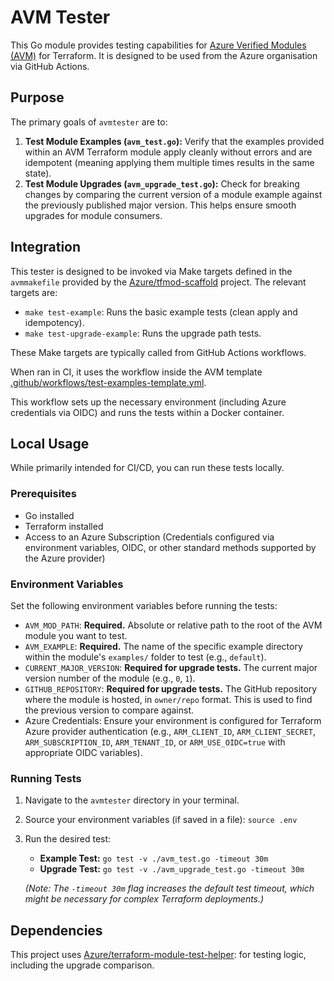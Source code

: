 # AVM Tester

This Go module provides testing capabilities for [Azure Verified Modules (AVM)](https://aka.ms/avm) for Terraform. It is designed to be used from the Azure organisation via GitHub Actions.

## Purpose

The primary goals of `avmtester` are to:

1. **Test Module Examples (`avm_test.go`):** Verify that the examples provided within an AVM Terraform module apply cleanly without errors and are idempotent (meaning applying them multiple times results in the same state).
2. **Test Module Upgrades (`avm_upgrade_test.go`):** Check for breaking changes by comparing the current version of a module example against the previously published major version. This helps ensure smooth upgrades for module consumers.

## Integration

This tester is designed to be invoked via Make targets defined in the `avmmakefile` provided by the [Azure/tfmod-scaffold](https://github.com/Azure/tfmod-scaffold) project. The relevant targets are:

* `make test-example`: Runs the basic example tests (clean apply and idempotency).
* `make test-upgrade-example`: Runs the upgrade path tests.

These Make targets are typically called from GitHub Actions workflows.

When ran in CI, it uses the workflow inside the AVM template [.github/workflows/test-examples-template.yml](https://github.com/Azure/terraform-azurerm-avm-template/blob/main/.github/workflows/test-examples-template.yml).

This workflow sets up the necessary environment (including Azure credentials via OIDC) and runs the tests within a Docker container.

## Local Usage

While primarily intended for CI/CD, you can run these tests locally.

### Prerequisites

* Go installed
* Terraform installed
* Access to an Azure Subscription (Credentials configured via environment variables, OIDC, or other standard methods supported by the Azure provider)

### Environment Variables

Set the following environment variables before running the tests:

* `AVM_MOD_PATH`: **Required.** Absolute or relative path to the root of the AVM module you want to test.
* `AVM_EXAMPLE`: **Required.** The name of the specific example directory within the module's `examples/` folder to test (e.g., `default`).
* `CURRENT_MAJOR_VERSION`: **Required for upgrade tests.** The current major version number of the module (e.g., `0`, `1`).
* `GITHUB_REPOSITORY`: **Required for upgrade tests.** The GitHub repository where the module is hosted, in `owner/repo` format.  This is used to find the previous version to compare against.
* Azure Credentials: Ensure your environment is configured for Terraform Azure provider authentication (e.g., `ARM_CLIENT_ID`, `ARM_CLIENT_SECRET`, `ARM_SUBSCRIPTION_ID`, `ARM_TENANT_ID`, or `ARM_USE_OIDC=true` with appropriate OIDC variables).

### Running Tests

1. Navigate to the `avmtester` directory in your terminal.
2. Source your environment variables (if saved in a file): `source .env`
3. Run the desired test:
    * **Example Test:** `go test -v ./avm_test.go -timeout 30m`
    * **Upgrade Test:** `go test -v ./avm_upgrade_test.go -timeout 30m`

    *(Note: The `-timeout 30m` flag increases the default test timeout, which might be necessary for complex Terraform deployments.)*

## Dependencies

This project uses [Azure/terraform-module-test-helper](https://github.com/Azure/terraform-module-test-helper): for testing logic, including the upgrade comparison.
